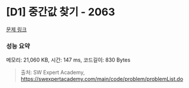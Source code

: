 # [D1] 중간값 찾기 - 2063 

[문제 링크](https://swexpertacademy.com/main/code/problem/problemDetail.do?contestProbId=AV5QPsXKA2UDFAUq) 

### 성능 요약

메모리: 21,060 KB, 시간: 147 ms, 코드길이: 830 Bytes



> 출처: SW Expert Academy, https://swexpertacademy.com/main/code/problem/problemList.do